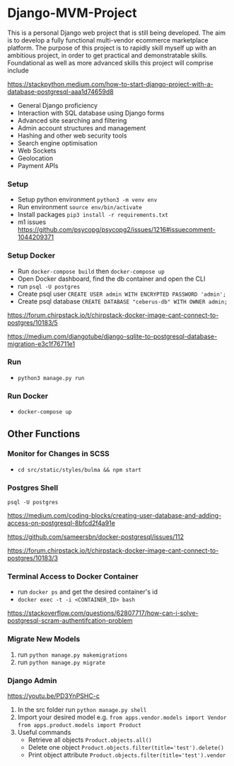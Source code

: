 # Django-MVM-Project

This is a personal Django web project that is still being developed. The aim is to develop a fully functional multi-vendor ecommerce marketplace platform. The purpose of this project is to rapidly skill myself up with an ambitious project, in order to get practical and demonstratable skills. Foundational as well as more advanced skills this project will comprise include

https://stackpython.medium.com/how-to-start-django-project-with-a-database-postgresql-aaa1d74659d8

- General Django proficiency
- Interaction with SQL database using Django forms
- Advanced site searching and filtering
- Admin account structures and management
- Hashing and other web security tools
- Search engine optimisation
- Web Sockets
- Geolocation
- Payment APIs

### Setup

- Setup python environment `python3 -m venv env`
- Run environment `source env/bin/activate`
- Install packages `pip3 install -r requirements.txt`
- m1 issues https://github.com/psycopg/psycopg2/issues/1216#issuecomment-1044209371

### Setup Docker

- Run `docker-compose build` then `docker-compose up`
- Open Docker dashboard, find the db container and open the CLI
- run `psql -U postgres`
- Create psql user `CREATE USER admin WITH ENCRYPTED PASSWORD 'admin';`
- Create psql database `CREATE DATABASE "ceberus-db" WITH OWNER admin;`

https://forum.chirpstack.io/t/chirpstack-docker-image-cant-connect-to-postgres/10183/5

https://medium.com/djangotube/django-sqlite-to-postgresql-database-migration-e3c1f76711e1

### Run

- `python3 manage.py run`

### Run Docker

- `docker-compose up`

## Other Functions

### Monitor for Changes in SCSS

- `cd src/static/styles/bulma && npm start`

### Postgres Shell

`psql -U postgres`

https://medium.com/coding-blocks/creating-user-database-and-adding-access-on-postgresql-8bfcd2f4a91e

https://github.com/sameersbn/docker-postgresql/issues/112

https://forum.chirpstack.io/t/chirpstack-docker-image-cant-connect-to-postgres/10183/3

### Terminal Access to Docker Container

- run `docker ps` and get the desired container's id
- `docker exec -t -i <CONTAINER_ID> bash`

https://stackoverflow.com/questions/62807717/how-can-i-solve-postgresql-scram-authentifcation-problem

### Migrate New Models

1. run `python manage.py makemigrations`
2. run `python manage.py migrate`

### Django Admin

https://youtu.be/PD3YnPSHC-c

1. In the src folder run `python manage.py shell`
2. Import your desired model e.g. `from apps.vendor.models import Vendor` `from apps.product.models import Product`
3. Useful commands
   - Retrieve all objects `Product.objects.all()`
   - Delete one object `Product.objects.filter(title='test').delete()`
   - Print object attribute `Product.objects.filter(title='test').vendor`
